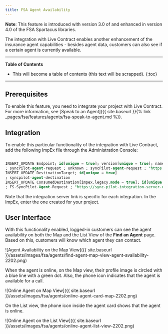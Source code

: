 ```yaml
---
title: FSA Agent Availability
---
```


**Note**: This feature is introduced with version 3.0 of and enhanced in version 4.0 of the FSA Spartacus libraries.

The integration with Live Contract enables another enhancement of the insurance agent capabilities - besides agent data, customers can also see if a certain agent is currently available. 

***

**Table of Contents**

- This will become a table of contents (this text will be scrapped).
{:toc}

***

## Prerequisites

To enable this feature, you need to integrate your project with Live Contract. For more information, see [Speak to an Agent]({{ site.baseurl }}{% link _pages/fsa/features/agents/fsa-speak-to-agent.md %}).

## Integration

To enable this particular functionality of the integration with Live Contract, add the following ImpEx file through the Administration Console:

```sql

INSERT_UPDATE Endpoint; id[unique = true]; version[unique = true]; name; specUrl
; syncPilot-agent-request ; unknown ; syncPilot-agent-request ; "https://sync-pilot-integration-server-url"
INSERT_UPDATE DestinationTarget; id[unique = true]
; syncpilot-agent-destination
INSERT_UPDATE ConsumedDestination[impex.legacy.mode = true]; id[unique = true]; url; endpoint(id, version); destinationTarget(id);
; FS-SyncPilot-Agent-Request ; "https://sync-pilot-integration-server-url" ; syncPilot-agent-request:unknown ; syncpilot-agent-destination ;

```
Note that the integration server link is specific for each integration. In the ImpEx, enter the one created for your project.

## User Interface

With this functionality enabled, logged-in customers can see the agent availability on both the Map and the List View of the **Find an Agent** page. 
Based on this, customers will know which agent they can contact.

![Agent Availability on the Map View]({{ site.baseurl }}/assets/images/fsa/agents/find-agent-map-view-agent-availability-2202.png) 

When the agent is online, on the Map view, their profile image is circled with a blue line with a green dot. 
Also, the phone icon indicates that the agent is available for a call.

![Online Agent on Map View]({{ site.baseurl }}/assets/images/fsa/agents/online-agent-card-map-2202.png) 

On the List view, the phone icon inside the agent card shows that the agent is online.

![Online Agent on the List View]({{ site.baseurl }}/assets/images/fsa/agents/online-agent-list-view-2202.png)  
 

